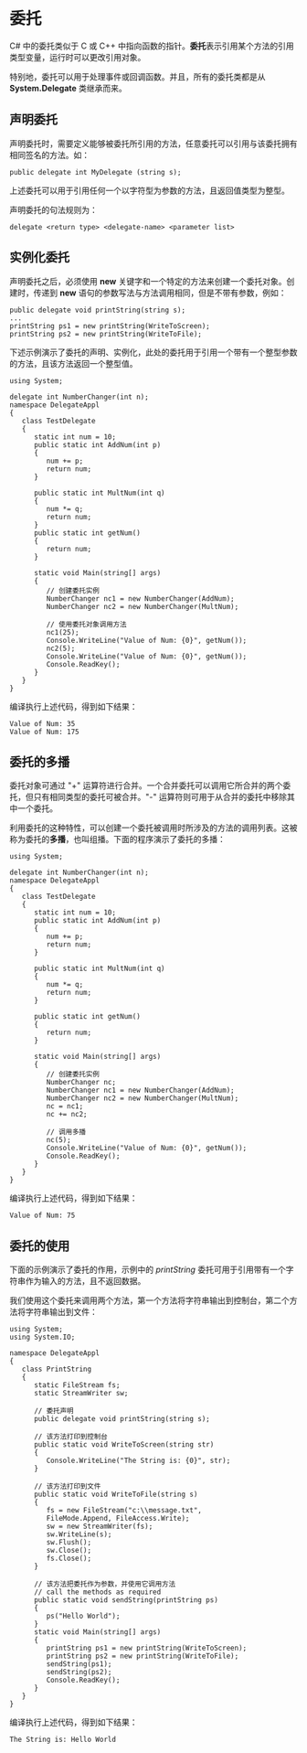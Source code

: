 # 委托

C# 中的委托类似于 C 或 C++ 中指向函数的指针。**委托**表示引用某个方法的引用类型变量，运行时可以更改引用对象。

特别地，委托可以用于处理事件或回调函数。并且，所有的委托类都是从 **System.Delegate** 类继承而来。

## 声明委托

声明委托时，需要定义能够被委托所引用的方法，任意委托可以引用与该委托拥有相同签名的方法。如：

```
public delegate int MyDelegate (string s);
```

上述委托可以用于引用任何一个以字符型为参数的方法，且返回值类型为整型。

声明委托的句法规则为：

```
delegate <return type> <delegate-name> <parameter list>
```

## 实例化委托

声明委托之后，必须使用 **new** 关键字和一个特定的方法来创建一个委托对象。创建时，传递到 **new** 语句的参数写法与方法调用相同，但是不带有参数，例如：

```
public delegate void printString(string s);
...
printString ps1 = new printString(WriteToScreen);
printString ps2 = new printString(WriteToFile);
```

下述示例演示了委托的声明、实例化，此处的委托用于引用一个带有一个整型参数的方法，且该方法返回一个整型值。

```
using System;

delegate int NumberChanger(int n);
namespace DelegateAppl
{
   class TestDelegate
   {
      static int num = 10;
      public static int AddNum(int p)
      {
         num += p;
         return num;
      }

      public static int MultNum(int q)
      {
         num *= q;
         return num;
      }
      public static int getNum()
      {
         return num;
      }

      static void Main(string[] args)
      {
         // 创建委托实例
         NumberChanger nc1 = new NumberChanger(AddNum);
         NumberChanger nc2 = new NumberChanger(MultNum);
         
         // 使用委托对象调用方法
         nc1(25);
         Console.WriteLine("Value of Num: {0}", getNum());
         nc2(5);
         Console.WriteLine("Value of Num: {0}", getNum());
         Console.ReadKey();
      }
   }
}
```

编译执行上述代码，得到如下结果：

```
Value of Num: 35
Value of Num: 175
```

## 委托的多播

委托对象可通过 "+" 运算符进行合并。一个合并委托可以调用它所合并的两个委托，但只有相同类型的委托可被合并。"-" 运算符则可用于从合并的委托中移除其中一个委托。

利用委托的这种特性，可以创建一个委托被调用时所涉及的方法的调用列表。这被称为委托的**多播**，也叫组播。下面的程序演示了委托的多播：

```
using System;

delegate int NumberChanger(int n);
namespace DelegateAppl
{
   class TestDelegate
   {
      static int num = 10;
      public static int AddNum(int p)
      {
         num += p;
         return num;
      }

      public static int MultNum(int q)
      {
         num *= q;
         return num;
      }
      
      public static int getNum()
      {
         return num;
      }

      static void Main(string[] args)
      {
         // 创建委托实例
         NumberChanger nc;
         NumberChanger nc1 = new NumberChanger(AddNum);
         NumberChanger nc2 = new NumberChanger(MultNum);
         nc = nc1;
         nc += nc2;
         
         // 调用多播
         nc(5);
         Console.WriteLine("Value of Num: {0}", getNum());
         Console.ReadKey();
      }
   }
}
```

编译执行上述代码，得到如下结果：

```
Value of Num: 75
```

## 委托的使用

下面的示例演示了委托的作用，示例中的 *printString* 委托可用于引用带有一个字符串作为输入的方法，且不返回数据。

我们使用这个委托来调用两个方法，第一个方法将字符串输出到控制台，第二个方法将字符串输出到文件：

```
using System;
using System.IO;

namespace DelegateAppl
{
   class PrintString
   {
      static FileStream fs;
      static StreamWriter sw;
      
      // 委托声明
      public delegate void printString(string s);

      // 该方法打印到控制台
      public static void WriteToScreen(string str)
      {
         Console.WriteLine("The String is: {0}", str);
      }
      
      // 该方法打印到文件
      public static void WriteToFile(string s)
      {
         fs = new FileStream("c:\\message.txt",
         FileMode.Append, FileAccess.Write);
         sw = new StreamWriter(fs);
         sw.WriteLine(s);
         sw.Flush();
         sw.Close();
         fs.Close();
      }
      
      // 该方法把委托作为参数，并使用它调用方法
      // call the methods as required
      public static void sendString(printString ps)
      {
         ps("Hello World");
      }
      static void Main(string[] args)
      {
         printString ps1 = new printString(WriteToScreen);
         printString ps2 = new printString(WriteToFile);
         sendString(ps1);
         sendString(ps2);
         Console.ReadKey();
      }
   }
}
```

编译执行上述代码，得到如下结果：

```
The String is: Hello World
```
